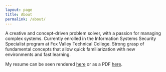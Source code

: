 ```yaml
---
layout: page
title: About
permalink: /about/
---
```

A creative and concept-driven problem solver, with a passion for managing complex systems. Currently enrolled in the Information Systems Security Specialist program at Fox Valley Technical College. Strong grasp of fundamental concepts that allow quick familiarization with new environments and fast learning.

My resume can be seen rendered [here][resume] or as a PDF [here][resume-pdf].


[resume]: /resume.md
[resume-pdf]: /assets/resume/resume.pdf
